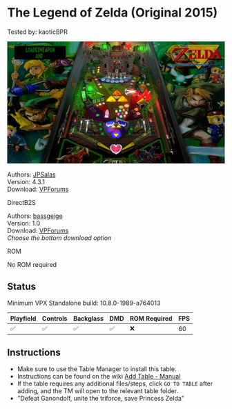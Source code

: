 # The Legend of Zelda (Original 2015)

Tested by: kaoticBPR

![Table Preview](../../images/vpx-legend-of-zelda-preview.jpg)

Authors: [JPSalas](https://www.vpforums.org/index.php?showuser=277)  
Version: 4.3.1  
Download: [VPForums](https://www.vpforums.org/index.php?app=downloads&showfile=11608)

DirectB2S

Authors: [bassgeige](https://www.vpforums.org/index.php?showuser=28010)  
Version: 1.0  
Download: [VPForums](https://www.vpforums.org/index.php?app=downloads&showfile=11311)  
*Choose the bottom download option*

ROM

No ROM required

## Status 

Minimum VPX Standalone build: 10.8.0-1989-a764013

| Playfield | Controls | Backglass | DMD | ROM Required | FPS | 
|-----------|----------|-----------|-----|--------------|-----|
| :white_check_mark: | :white_check_mark: | :white_check_mark: | :white_check_mark: | :x: | 60 |

## Instructions

- Make sure to use the Table Manager to install this table.
- Instructions can be found on the wiki [Add Table - Manual](https://github.com/LegendsUnchained/vpx-standalone-alp4k/wiki/%5B04%5D-%F0%9F%A7%A1-TM-%E2%80%90-Other-Features#add-table---manual)
- If the table requires any additional files/steps, click `GO TO TABLE` after adding, and the TM will open to the relevant table folder.
- "Defeat Ganondolf, unite the triforce, save Princess Zelda"

